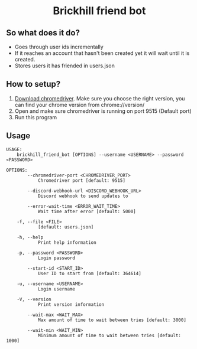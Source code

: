 <h1 align="center">Brickhill friend bot</h1>
<h2>So what does it do?</h2>
<ul>
  <li>Goes through user ids incrementally</li>
  <li>If it reaches an account that hasn't been created yet it will wait until it is created.</li>
  <li>Stores users it has friended in users.json</li>
</ul>

<h2>How to setup?</h2>
<ol>
  <li><a href="https://chromedriver.chromium.org/downloads">Download chromedriver</a>. Make sure you choose the right version, you can find your chrome version from chrome://version/ </li>
  <li>Open and make sure chromedriver is running on port 9515 (Default port)</li>
  <li>Run this program</li>
</ol>

<h2>Usage</h2>

```
USAGE:
    brickhill_friend_bot [OPTIONS] --username <USERNAME> --password <PASSWORD>

OPTIONS:
        --chromedriver-port <CHROMEDRIVER_PORT>
            Chromedriver port [default: 9515]

        --discord-webhook-url <DISCORD_WEBHOOK_URL>
            Discord webhook to send updates to

        --error-wait-time <ERROR_WAIT_TIME>
            Wait time after error [default: 5000]

    -f, --file <FILE>
            [default: users.json]

    -h, --help
            Print help information

    -p, --password <PASSWORD>
            Login password

        --start-id <START_ID>
            User ID to start from [default: 364614]

    -u, --username <USERNAME>
            Login username

    -V, --version
            Print version information

        --wait-max <WAIT_MAX>
            Max amount of time to wait between tries [default: 3000]

        --wait-min <WAIT_MIN>
            Minimum amount of time to wait between tries [default: 1000]
```
